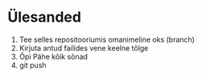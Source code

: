 # Ülesanded

1. Tee selles repositooriumis omanimeline oks (branch)
2. Kirjuta antud failides vene keelne tõlge
3. Õpi Pähe kõik sõnad
4. git push
